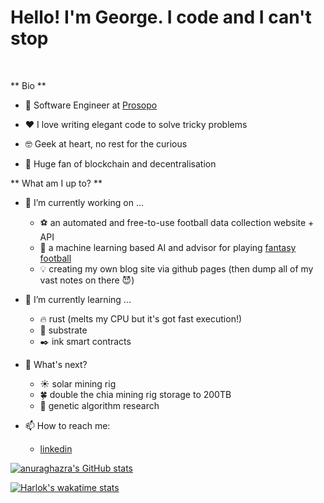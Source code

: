 <p align="center">
    <h1>Hello! I'm George. I code and I can't stop</h1>
</p>

<br/>

** Bio **

- :briefcase: Software Engineer at [Prosopo](https://prosopo.io)

- :heart: I love writing elegant code to solve tricky problems

- :nerd_face: Geek at heart, no rest for the curious

- :muscle: Huge fan of blockchain and decentralisation

** What am I up to? **

- 🔭 I’m currently working on ...
    - :soccer: an automated and free-to-use football data collection website + API
    - :crystal_ball: a machine learning based AI and advisor for playing [fantasy football](https://fantasy.premierleague.com/entry/7511/event/1)
    - :bulb: creating my own blog site via github pages (then dump all of my vast notes on there :smiling_imp:)

- 🌱 I’m currently learning ...
    - :fire: rust (melts my CPU but it's got fast execution!)
    - :ledger: substrate
    - :black_nib: ink smart contracts

- :calendar: What's next?
    - :sunny: solar mining rig
    - :four_leaf_clover: double the chia mining rig storage to 200TB
    - :monocle_face: genetic algorithm research

- 📫 How to reach me:
    - [linkedin](https://www.linkedin.com/in/goastler/)

[![anuraghazra's GitHub stats](https://github-readme-stats.vercel.app/api?username=goastler&show=reviews,prs_merged&show_icons=true&hide_title=true&rank_icon=percentile&include_all_commits=true)](https://github.com/anuraghazra/github-readme-stats)

<!-- ![Top Langs](https://github-readme-stats.vercel.app/api/top-langs/?username=goastler&layout=compact) -->

[![Harlok's wakatime stats](https://github-readme-stats.vercel.app/api/wakatime?username=goastler&layout=compact)](https://github.com/anuraghazra/github-readme-stats)
